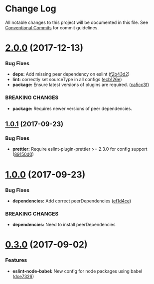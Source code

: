 # Change Log

All notable changes to this project will be documented in this file.
See [Conventional Commits](https://conventionalcommits.org) for commit guidelines.

<a name="2.0.0"></a>
# [2.0.0](https://github.com/researchgate/linting/compare/v1.0.1...v2.0.0) (2017-12-13)


### Bug Fixes

* **deps:** Add missing peer dependency on eslint ([f2b43d2](https://github.com/researchgate/linting/commit/f2b43d2))
* **lint:** correctly set sourceType in all configs ([ecb126e](https://github.com/researchgate/linting/commit/ecb126e))
* **package:** Ensure latest versions of plugins are required. ([ca5cc3f](https://github.com/researchgate/linting/commit/ca5cc3f))


### BREAKING CHANGES

* **package:** Requires newer versions of peer dependencies.




<a name="1.0.1"></a>
## [1.0.1](https://github.com/researchgate/linting/compare/v1.0.0...v1.0.1) (2017-09-23)


### Bug Fixes

* **prettier:** Require eslint-plugin-prettier >= 2.3.0 for config support ([89150d0](https://github.com/researchgate/linting/commit/89150d0))




<a name="1.0.0"></a>
# [1.0.0](https://github.com/researchgate/linting/compare/v0.3.0...v1.0.0) (2017-09-23)


### Bug Fixes

* **dependencies:** Add correct peerDependencies ([ef1d4ce](https://github.com/researchgate/linting/commit/ef1d4ce))


### BREAKING CHANGES

* **dependencies:** Need to install peerDependencies




<a name="0.3.0"></a>
# [0.3.0](https://github.com/researchgate/linting/compare/v0.2.0...v0.3.0) (2017-09-02)


### Features

* **eslint-node-babel:** New config for node packages using babel ([dce7326](https://github.com/researchgate/linting/commit/dce7326))
